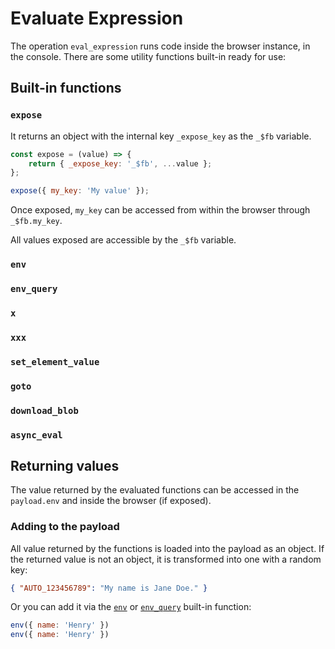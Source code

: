 # Evaluate Expression

The operation `eval_expression` runs code inside the browser instance, in the console. There are some utility functions built-in ready for use:

## Built-in functions

### `expose`

It returns an object with the internal key `_expose_key` as the `_$fb` variable.

```js
const expose = (value) => {
    return { _expose_key: '_$fb', ...value };
};

expose({ my_key: 'My value' });
```

Once exposed, `my_key` can be accessed from within the browser through `_$fb.my_key`. 

All values exposed are accessible by the `_$fb` variable.

### `env`
### `env_query`
### `x`
### `xxx`
### `set_element_value`
### `goto`
### `download_blob`
### `async_eval`

## Returning values

The value returned by the evaluated functions can be accessed in the `payload.env` and inside the browser (if exposed).

### Adding to the payload

All value returned by the functions is loaded into the payload as an object. If the returned value is not an object, it is transformed into one with a random key:

``` json
{ "AUTO_123456789": "My name is Jane Doe." }
```

Or you can add it via the [`env`](#env) or [`env_query`](#env-query) built-in function:

```js
env({ name: 'Henry' })
env({ name: 'Henry' })
```
